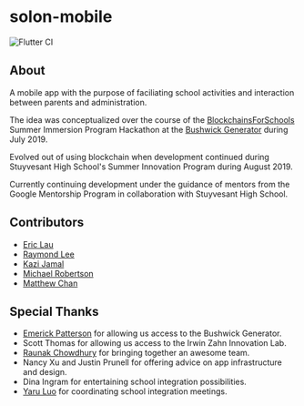 # solon-mobile

![Flutter CI](https://github.com/SolonEDU/solon-mobile/workflows/Flutter%20CI/badge.svg)

## About

A mobile app with the purpose of faciliating school activities and interaction between parents and administration.

The idea was conceptualized over the course of the [BlockchainsForSchools](https://blockchainsforschools.org/) Summer Immersion Program Hackathon at the [Bushwick Generator](https://www.thebushwickgenerator.com/) during July 2019.

Evolved out of using blockchain when development continued during Stuyvesant High School's Summer Innovation Program during August 2019.

Currently continuing development under the guidance of mentors from the Google Mentorship Program in collaboration with Stuyvesant High School.

## Contributors

- [Eric Lau](https://github.com/ericlau00)
- [Raymond Lee](https://github.com/raymondlee00)
- [Kazi Jamal](https://github.com/kazijamal)
- [Michael Robertson](https://github.com/MichaelRobertson479)
- [Matthew Chan](https://github.com/MattChann)

## Special Thanks

- [Emerick Patterson](https://www.emerickpatterson.com/) for allowing us access to the Bushwick Generator.
- Scott Thomas for allowing us access to the Irwin Zahn Innovation Lab.
- [Raunak Chowdhury](https://github.com/raunakchowdhury) for bringing together an awesome team.
- Nancy Xu and Justin Prunell for offering advice on app infrastructure and design.
- Dina Ingram for entertaining school integration possibilities.
- [Yaru Luo](https://github.com/yaruluo) for coordinating school integration meetings.
